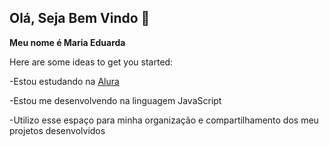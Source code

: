 ## Olá, Seja Bem Vindo 👋

**Meu nome é Maria Eduarda** 

Here are some ideas to get you started:

-Estou estudando na [Alura](https://cursos.alura.com.br/course/repositorio-digital-compartilhar-seus-projetos/task/153495)

-Estou me desenvolvendo na linguagem JavaScript

-Utilizo esse espaço para minha organização e compartilhamento dos meu projetos desenvolvidos
